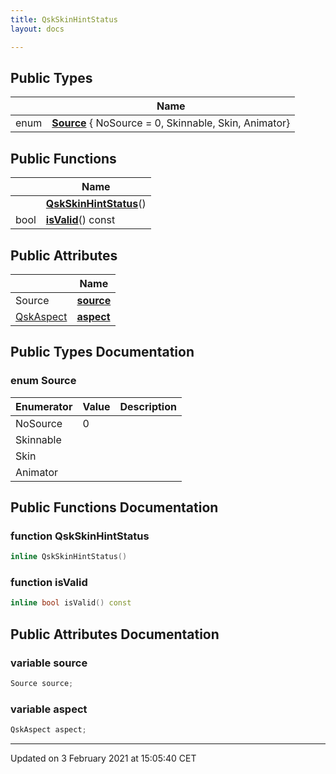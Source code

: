 ```yaml
---
title: QskSkinHintStatus
layout: docs

---
```





## Public Types

|                | Name           |
| -------------- | -------------- |
| enum| **[Source](/docs/classes/classQskSkinHintStatus/#enum-source)** { NoSource = 0, Skinnable, Skin, Animator} |

## Public Functions

|                | Name           |
| -------------- | -------------- |
| | **[QskSkinHintStatus](/docs/classes/classQskSkinHintStatus/#function-qskskinhintstatus)**() |
| bool | **[isValid](/docs/classes/classQskSkinHintStatus/#function-isvalid)**() const |

## Public Attributes

|                | Name           |
| -------------- | -------------- |
| Source | **[source](/docs/classes/classQskSkinHintStatus/#variable-source)**  |
| [QskAspect](/docs/classes/classQskAspect/) | **[aspect](/docs/classes/classQskSkinHintStatus/#variable-aspect)**  |

## Public Types Documentation

### enum Source

| Enumerator | Value | Description |
| ---------- | ----- | ----------- |
| NoSource | 0|   |
| Skinnable | |   |
| Skin | |   |
| Animator | |   |




## Public Functions Documentation

### function QskSkinHintStatus

```cpp
inline QskSkinHintStatus()
```


### function isValid

```cpp
inline bool isValid() const
```


## Public Attributes Documentation

### variable source

```cpp
Source source;
```


### variable aspect

```cpp
QskAspect aspect;
```


-------------------------------

Updated on  3 February 2021 at 15:05:40 CET